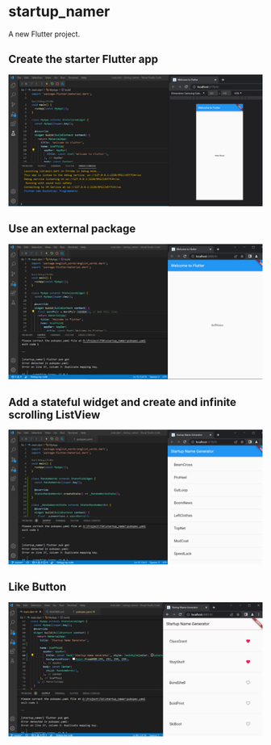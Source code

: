 # startup_namer

A new Flutter project.

## Create the starter Flutter app
![Screenshot](images/01.PNG)

## Use an external package
![Screenshot](images/02.PNG)

## Add a stateful widget and create and infinite scrolling ListView
![Screenshot](images/03.PNG)

## Like Button
![Screenshot](images/likebutton.PNG)